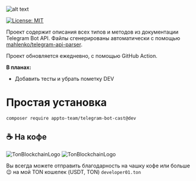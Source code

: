 ![alt text](TelegramBotCastsCover.png "Telegram Bot Casts")

[![License: MIT](https://img.shields.io/badge/License-MIT-blue.svg)](https://opensource.org/licenses/MIT)

Проект содержит описания всех типов и методов из документации Telegram Bot API.
Файлы сгенерированы автоматически с помощью [mahlenko/telegram-api-parser](https://github.com/mahlenko/telegram-api-parser).

Проект обновляется ежедневно, с помощью GitHub Action.

**В планах:**
- Добавить тесты и убрать пометку DEV

# Простая установка

```shell
composer require appto-team/telegram-bot-cast@dev
```

## ☕️ На кофе

![TonBlockchainLogo](/ton_logo_dark_background.svg#gh-dark-mode-only)
![TonBlockchainLogo](/ton_logo_light_background.svg#gh-light-mode-only)

Вы всегда можете отправить благодарность на чашку кофе или больше 😉 на мой TON кошелек (USDT, TON)
`developer01.ton`

